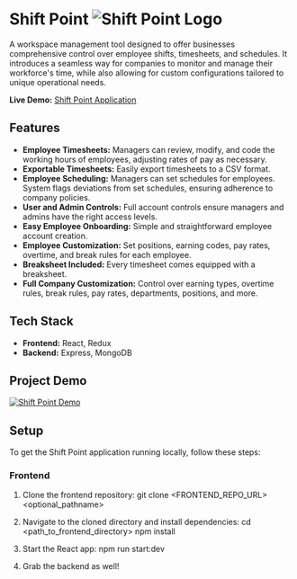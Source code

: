 # Shift Point ![Shift Point Logo](https://res.cloudinary.com/dwkvw91pm/image/upload/w_50,h_50,c_fill/v1695171836/brandLogo_yxrufv.png)

A workspace management tool designed to offer businesses comprehensive control over employee shifts, timesheets, and schedules. It introduces a seamless way for companies to monitor and manage their workforce's time, while also allowing for custom configurations tailored to unique operational needs.

**Live Demo:** [Shift Point Application](https://shift-point.web.app/)

## Features

- **Employee Timesheets:** Managers can review, modify, and code the working hours of employees, adjusting rates of pay as necessary.
- **Exportable Timesheets:** Easily export timesheets to a CSV format.
- **Employee Scheduling:** Managers can set schedules for employees. System flags deviations from set schedules, ensuring adherence to company policies.
- **User and Admin Controls:** Full account controls ensure managers and admins have the right access levels.
- **Easy Employee Onboarding:** Simple and straightforward employee account creation.
- **Employee Customization:** Set positions, earning codes, pay rates, overtime, and break rules for each employee.
- **Breaksheet Included:** Every timesheet comes equipped with a breaksheet.
- **Full Company Customization:** Control over earning types, overtime rules, break rules, pay rates, departments, positions, and more.

## Tech Stack
- **Frontend:** React, Redux
- **Backend:** Express, MongoDB

## Project Demo

[![Shift Point Demo](thumbnail_image_path.png)](DEMO_VIDEO_LINK)

## Setup

To get the Shift Point application running locally, follow these steps:

### Frontend

1. Clone the frontend repository:
git clone <FRONTEND_REPO_URL> <optional_pathname>

2. Navigate to the cloned directory and install dependencies:
cd <path_to_frontend_directory>
npm install

3. Start the React app:
npm run start:dev

4. Grab the backend as well!
